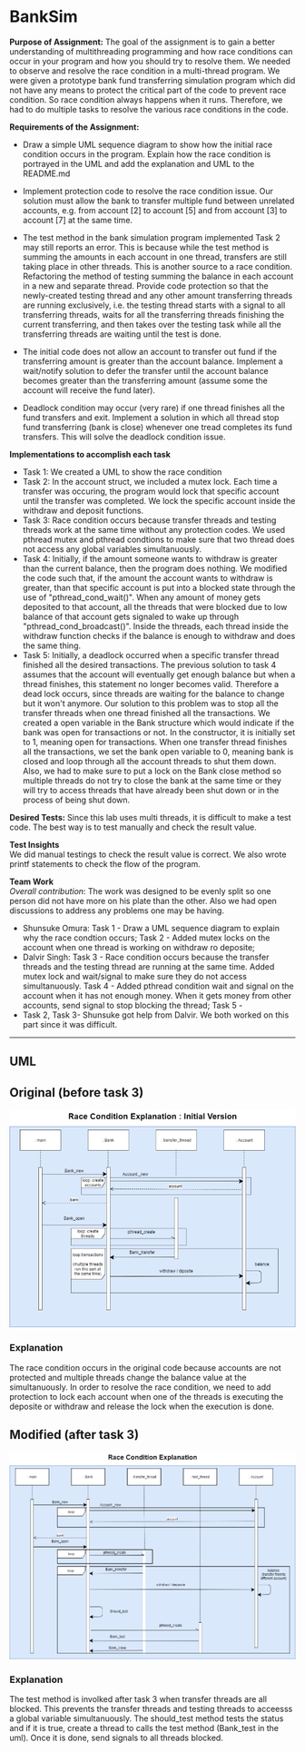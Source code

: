 # BankSim

**Purpose of Assignment:**
The goal of the assignment is to gain a better understanding of multithreading programming and how race conditions can occur in your program and how you should try to resolve them. We needed to observe and resolve the race condition in a multi-thread program. We were given a prototype bank fund transferring simulation program which did not have any means to protect the critical part of the code to prevent race condition. So race condition always happens when it runs. Therefore, we had to do multiple tasks to resolve the various race conditions in the code. 

**Requirements of the Assignment:**
- Draw a simple  UML sequence diagram to show how the initial race condition occurs in the program. Explain how the race condition is portrayed in the UML and add the explanation and UML to the README.md 

- Implement protection code to resolve the race condition issue. Our solution must allow the bank to transfer multiple fund between unrelated accounts, e.g. from account [2] to account [5] and from account [3] to account [7] at the same time.
- The test method in the bank simulation program implemented Task 2 may still reports an error. This is because while the test method is summing the amounts in each account in one thread, transfers are still taking place in other threads. This is another source to a race condition. Refactoring the method of testing summing the balance in each account in a new and separate thread. Provide code protection so that the newly-created testing thread and any other amount transferring threads are running exclusively, i.e. the testing thread starts with a signal to all transferring threads, waits for all the transferring threads finishing the current transferring, and then takes over the testing task while all the transferring threads are waiting until the test is done.

- The initial code does not allow an account to transfer out fund if the transferring amount is greater than the account balance. Implement a wait/notify solution to defer the transfer until the account balance becomes greater than the transferring amount (assume some the account will receive the fund later).

- Deadlock condition may occur (very rare) if one thread finishes all the fund transfers and exit. Implement a solution in which all thread stop fund transferring (bank is close) whenever one tread completes its fund transfers. This will solve the deadlock condition issue.

**Implementations to accomplish each task**
- Task 1: We created a UML to show the race condition
- Task 2: In the account struct, we included a mutex lock. Each time a transfer was occuring, the program would lock that specific account until the transfer was completed. We lock the specific account inside the withdraw and deposit functions. 
- Task 3: Race condition occurs because transfer threads and testing threads work at the same time without any protection codes. We used pthread mutex and pthread condtions to make sure that two thread does not access any global variables simultanuously.
- Task 4: Initially, if the amount someone wants to withdraw is greater than the current balance, then the program does nothing. We modified the code such that, if the amount the account wants to withdraw is greater, than that specific account is put into a blocked state through the use of "pthread_cond_wait()". When any amount of money gets deposited to that account, all the threads that were blocked due to low balance of that account gets signaled to wake up through "pthread_cond_broadcast()". Inside the threads, each thread inside the withdraw function checks if the balance is enough to withdraw and does the same thing. 
- Task 5: Initially, a deadlock occurred when a specific transfer thread finished all the desired transactions. The previous solution to task 4 assumes that the account will eventually get enough balance but when a thread finishes, this statement no longer becomes valid. Therefore a dead lock occurs, since threads are waiting for the balance to change but it won't anymore. Our solution to this problem was to stop all the transfer threads when one thread finished all the transactions. We created a open variable in the Bank structure which would indicate if the bank was open for transactions or not. In the constructor, it is initially set to 1, meaning open for transactions. When one transfer thread finishes all the transactions, we set the bank open variable to 0, meaning bank is closed and loop through all the account threads to shut them down. Also, we had to make sure to put a lock on the Bank close method so multiple threads do not try to close the bank at the same time or they will try to access threads that have already been shut down or in the process of being shut down. 

**Desired Tests:**
Since this lab uses multi threads, it is difficult to make a test code. The best way is to test manually and check the result value.

**Test Insights**  
We did manual testings to check the result value is correct. We also wrote printf statements to check the flow of the program.  

**Team Work**  
*Overall contribution*: The work was designed to be evenly split so one person did not have more on his plate than the other. Also we had open discussions to address any problems one may be having.  
- Shunsuke Omura: Task 1 - Draw a UML sequence diagram to explain why the race condtion occurs; Task 2 - Added mutex locks on the account when one thread is working on withdraw ro deposite; 
- Dalvir Singh: Task 3 - Race condition occurs because the transfer threads and the testing thread are running at the same time. Added mutex lock and wait/signal to make sure they do not access simultanuously. Task 4 - Added pthread condition wait and signal on the account when it has not enough money. When it gets money from other accounts, send signal to stop blocking the thread; Task 5 - 
- Task 2, Task 3- Shunsuke got help from Dalvir. We both worked on this part since it was difficult.
---
## UML
## Original (before task 3)
![UML](https://raw.githubusercontent.com/DalvirSingh99/BankSim/Task3/initial.png)
### Explanation
The race condition occurs in the original code because accounts are not protected and multiple threads change the balance value at the simultanuously. In order to resolve the race condition, we need to add protection to lock each account when one of the threads is executing the deposite or withdraw and release the lock when the execution is done.  
## Modified (after task 3)
![UML](https://raw.githubusercontent.com/DalvirSingh99/BankSim/Task3/RaceCondition_InitialVersion.png)
### Explanation
The test method is involked after task 3 when transfer threads are all blocked. This prevents the transfer threads and testing threads to acceesss a global variable simultanuously. The should_test method tests the status and if it is true, create a thread to calls the test method (Bank_test in the uml). Once it is done, send signals to all threads blocked.
